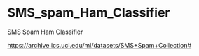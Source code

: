 # SMS_spam_Ham_Classifier
SMS Spam Ham Classifier


https://archive.ics.uci.edu/ml/datasets/SMS+Spam+Collection#
